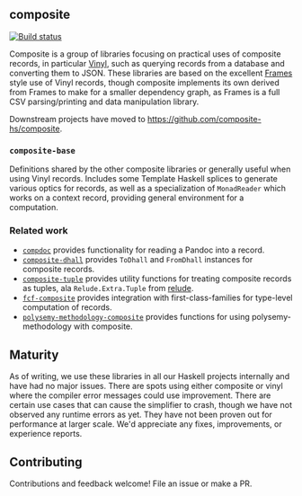 ## composite

[![Build status](https://github.com/composite-hs/composite-base/actions/workflows/workflow.yml/badge.svg)](https://github.com/composite-hs/composite-base/actions/workflows/workflow.yml)

Composite is a group of libraries focusing on practical uses of composite records, in particular [Vinyl](https://github.com/VinylRecords/Vinyl/), such as querying records from a database and converting them to JSON. These libraries are based on the excellent [Frames](https://github.com/acowley/Frames) style use of Vinyl records, though composite implements its own derived from Frames to make for a smaller dependency graph, as Frames is a full CSV parsing/printing and data manipulation library.

Downstream projects have moved to https://github.com/composite-hs/composite.

### `composite-base`

Definitions shared by the other composite libraries or generally useful when using Vinyl records. Includes some Template Haskell splices to generate various optics for records, as well as a specialization of `MonadReader` which works on a context record, providing general environment for a computation.

### Related work

- [`compdoc`](https://hackage.haskell.org/package/compdoc) provides functionality for reading a Pandoc into a record.
- [`composite-dhall`](https://hackage.haskell.org/package/composite-dhall) provides `ToDhall` and `FromDhall` instances for composite records.
- [`composite-tuple`](https://hackage.haskell.org/package/composite-tuple) provides utility functions for treating composite records as tuples, ala `Relude.Extra.Tuple` from [relude](https://hackage.haskell.org/package/relude).
- [`fcf-composite`](https://hackage.haskell.org/package/fcf-composite) provides integration with first-class-families for type-level computation of records.
- [`polysemy-methodology-composite`](https://hackage.haskell.org/package/polysemy-methodology-composite) provides functions for using polysemy-methodology with composite.

## Maturity

As of writing, we use these libraries in all our Haskell projects internally and have had no major issues. There are spots using either composite or vinyl where the compiler error messages could use improvement. There are certain use cases that can cause the simplifier to crash, though we have not observed any runtime errors as yet. They have not been proven out for performance at larger scale. We'd appreciate any fixes, improvements, or experience reports.

## Contributing

Contributions and feedback welcome! File an issue or make a PR.

